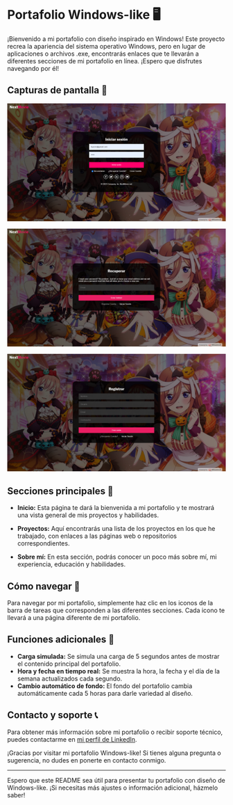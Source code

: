 # Portafolio Windows-like 🖥️

¡Bienvenido a mi portafolio con diseño inspirado en Windows! Este proyecto recrea la apariencia del sistema operativo Windows, pero en lugar de aplicaciones o archivos .exe, encontrarás enlaces que te llevarán a diferentes secciones de mi portafolio en línea. ¡Espero que disfrutes navegando por él!

## Capturas de pantalla 📸

![Inicio](https://github.com/DannyCrisostomo/NextMovie/blob/dabc563ef035845501513a3d67c0316cf50054fa/NextMovie/Screenshot_1.png)

![Proyectos](https://github.com/DannyCrisostomo/NextMovie/blob/dabc563ef035845501513a3d67c0316cf50054fa/NextMovie/Screenshot_2.png)

![Sobre mí](https://github.com/DannyCrisostomo/NextMovie/blob/dabc563ef035845501513a3d67c0316cf50054fa/NextMovie/Screenshot_3.png)

## Secciones principales 📁

- **Inicio:** Esta página te dará la bienvenida a mi portafolio y te mostrará una vista general de mis proyectos y habilidades.

- **Proyectos:** Aquí encontrarás una lista de los proyectos en los que he trabajado, con enlaces a las páginas web o repositorios correspondientes.

- **Sobre mí:** En esta sección, podrás conocer un poco más sobre mí, mi experiencia, educación y habilidades.

## Cómo navegar 🚀

Para navegar por mi portafolio, simplemente haz clic en los iconos de la barra de tareas que corresponden a las diferentes secciones. Cada icono te llevará a una página diferente de mi portafolio.

## Funciones adicionales 🌟

- **Carga simulada:** Se simula una carga de 5 segundos antes de mostrar el contenido principal del portafolio.
- **Hora y fecha en tiempo real:** Se muestra la hora, la fecha y el día de la semana actualizados cada segundo.
- **Cambio automático de fondo:** El fondo del portafolio cambia automáticamente cada 5 horas para darle variedad al diseño.

## Contacto y soporte 📞

Para obtener más información sobre mi portafolio o recibir soporte técnico, puedes contactarme en [mi perfil de LinkedIn](https://www.linkedin.com/in/danny-crisostomo/).

¡Gracias por visitar mi portafolio Windows-like! Si tienes alguna pregunta o sugerencia, no dudes en ponerte en contacto conmigo.

---

Espero que este README sea útil para presentar tu portafolio con diseño de Windows-like. ¡Si necesitas más ajustes o información adicional, házmelo saber!
